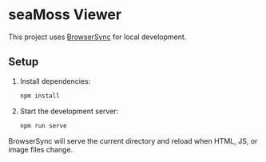 # seaMoss Viewer

This project uses [BrowserSync](https://www.browsersync.io/) for local development.

## Setup

1. Install dependencies:
   ```bash
   npm install
   ```
2. Start the development server:
   ```bash
   npm run serve
   ```

BrowserSync will serve the current directory and reload when HTML, JS, or image files change.
